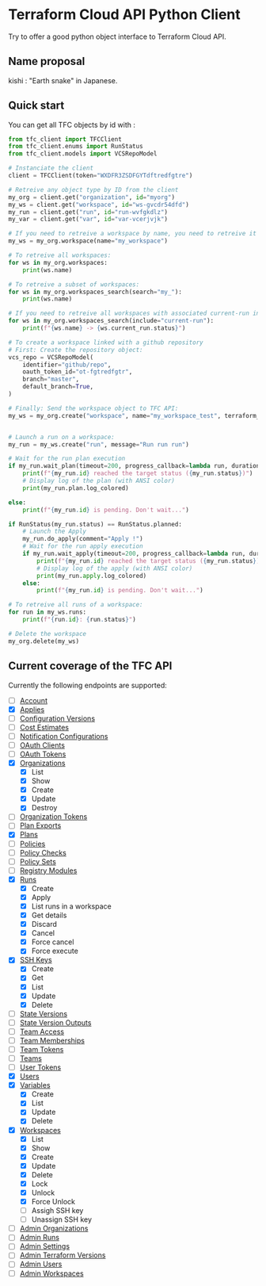 # Terraform Cloud API Python Client

Try to offer a good python object interface to Terraform Cloud API.

## Name proposal

kishi : "Earth snake" in Japanese.

## Quick start

You can get all TFC objects by id with :

```python
from tfc_client import TFCClient
from tfc_client.enums import RunStatus
from tfc_client.models import VCSRepoModel

# Instanciate the client
client = TFCClient(token="WXDFR3ZSDFGYTdftredfgtre")

# Retreive any object type by ID from the client
my_org = client.get("organization", id="myorg")
my_ws = client.get("workspace", id="ws-gvcdr54dfd")
my_run = client.get("run", id="run-wvfgkdlz")
my_var = client.get("var", id="var-vcerjvjk")

# If you need to retreive a workspace by name, you need to retreive it from an organization object:
my_ws = my_org.workspace(name="my_workspace")

# To retreive all workspaces:
for ws in my_org.workspaces:
    print(ws.name)

# To retreive a subset of workspaces:
for ws in my_org.workspaces_search(search="my_"):
    print(ws.name)

# If you need to retreive all workspaces with associated current-run info efficiently (in one api call):
for ws in my_org.workspaces_search(include="current-run"):
    print(f"{ws.name} -> {ws.current_run.status}")

# To create a workspace linked with a github repository
# First: Create the repository object:
vcs_repo = VCSRepoModel(
    identifier="github/repo",
    oauth_token_id="ot-fgtredfgtr",
    branch="master",
    default_branch=True,
)

# Finally: Send the workspace object to TFC API:
my_ws = my_org.create("workspace", name="my_workspace_test", terraform_version="0.11.10", working_directory="", vcs_repo=vcs_repo)


# Launch a run on a workspace:
my_run = my_ws.create("run", message="Run run run")

# Wait for the run plan execution
if my_run.wait_plan(timeout=200, progress_callback=lambda run, duration: print(f"{run.id} status is {run.status}")):
    print(f"{my_run.id} reached the target status ({my_run.status})")
    # Display log of the plan (with ANSI color)
    print(my_run.plan.log_colored)

else:
    print(f"{my_run.id} is pending. Don't wait...")

if RunStatus(my_run.status) == RunStatus.planned:
    # Launch the Apply
    my_run.do_apply(comment="Apply !")
    # Wait for the run apply execution
    if my_run.wait_apply(timeout=200, progress_callback=lambda run, duration: print(f"{run.id} status is {run.status}")):
        print(f"{my_run.id} reached the target status ({my_run.status})")
        # Display log of the apply (with ANSI color)
        print(my_run.apply.log_colored)
    else:
        print(f"{my_run.id} is pending. Don't wait...")

# To retreive all runs of a workspace:
for run in my_ws.runs:
    print(f"{run.id}: {run.status}")

# Delete the workspace
my_org.delete(my_ws)
```


## Current coverage of the TFC API

Currently the following endpoints are supported:

- [ ] [Account](https://www.terraform.io/docs/enterprise/api/account.html)
- [x] [Applies](https://www.terraform.io/docs/cloud/api/applies.html)
- [ ] [Configuration Versions](https://www.terraform.io/docs/enterprise/api/configuration-versions.html)
- [ ] [Cost Estimates](https://www.terraform.io/docs/cloud/api/cost-estimates.html)
- [ ] [Notification Configurations](terraform.io/docs/cloud/api/notification-configurations.html)
- [ ] [OAuth Clients](https://www.terraform.io/docs/enterprise/api/oauth-clients.html)
- [ ] [OAuth Tokens](https://www.terraform.io/docs/enterprise/api/oauth-tokens.html)
- [x] [Organizations](https://www.terraform.io/docs/enterprise/api/organizations.html)
  - [x] List
  - [x] Show
  - [x] Create
  - [x] Update
  - [x] Destroy
- [ ] [Organization Tokens](https://www.terraform.io/docs/enterprise/api/organization-tokens.html)
- [ ] [Plan Exports](https://www.terraform.io/docs/cloud/api/plan-exports.html)
- [x] [Plans](https://www.terraform.io/docs/cloud/api/plans.html)
- [ ] [Policies](https://www.terraform.io/docs/enterprise/api/policies.html)
- [ ] [Policy Checks](https://www.terraform.io/docs/enterprise/api/policy-checks.html)
- [ ] [Policy Sets](https://www.terraform.io/docs/enterprise/api/policy-sets.html)
- [ ] [Registry Modules](https://www.terraform.io/docs/enterprise/api/modules.html)
- [x] [Runs](https://www.terraform.io/docs/enterprise/api/run.html)
  - [x] Create
  - [x] Apply
  - [x] List runs in a workspace
  - [x] Get details
  - [x] Discard
  - [x] Cancel
  - [x] Force cancel
  - [x] Force execute
- [x] [SSH Keys](https://www.terraform.io/docs/enterprise/api/ssh-keys.html)
  - [x] Create
  - [x] Get
  - [x] List
  - [x] Update
  - [x] Delete
- [ ] [State Versions](https://www.terraform.io/docs/enterprise/api/state-versions.html)
- [ ] [State Version Outputs](https://www.terraform.io/docs/cloud/api/user-tokens.html)
- [ ] [Team Access](https://www.terraform.io/docs/enterprise/api/team-access.html)
- [ ] [Team Memberships](https://www.terraform.io/docs/enterprise/api/team-members.html)
- [ ] [Team Tokens](https://www.terraform.io/docs/enterprise/api/team-tokens.html)
- [ ] [Teams](https://www.terraform.io/docs/enterprise/api/teams.html)
- [ ] [User Tokens](https://www.terraform.io/docs/cloud/api/user-tokens.html)
- [x] [Users](https://www.terraform.io/docs/cloud/api/users.html)
- [x] [Variables](https://www.terraform.io/docs/enterprise/api/variables.html)
  - [x] Create
  - [x] List
  - [x] Update
  - [x] Delete
- [x] [Workspaces](https://www.terraform.io/docs/enterprise/api/workspaces.html)
  - [x] List
  - [x] Show
  - [x] Create
  - [x] Update
  - [x] Delete
  - [x] Lock
  - [x] Unlock
  - [x] Force Unlock
  - [ ] Assigh SSH key
  - [ ] Unassign SSH key
- [ ] [Admin Organizations](https://www.terraform.io/docs/cloud/api/admin/organizations.html)
- [ ] [Admin Runs](https://www.terraform.io/docs/cloud/api/admin/runs.html)
- [ ] [Admin Settings](https://www.terraform.io/docs/cloud/api/admin/settings.html)
- [ ] [Admin Terraform Versions](https://www.terraform.io/docs/cloud/api/admin/terraform-versions.html)
- [ ] [Admin Users](https://www.terraform.io/docs/cloud/api/admin/users.html)
- [ ] [Admin Workspaces](https://www.terraform.io/docs/cloud/api/admin/workspaces.html)
